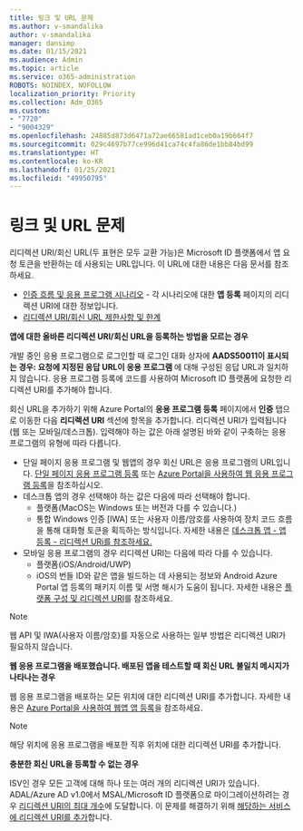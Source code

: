 ```yaml
---
title: 링크 및 URL 문제
ms.author: v-smandalika
author: v-smandalika
manager: dansimp
ms.date: 01/15/2021
ms.audience: Admin
ms.topic: article
ms.service: o365-administration
ROBOTS: NOINDEX, NOFOLLOW
localization_priority: Priority
ms.collection: Adm_O365
ms.custom:
- "7720"
- "9004329"
ms.openlocfilehash: 24885d873d6471a72ae66581ad1ceb0a19b664f7
ms.sourcegitcommit: 029c4697b77ce996d41ca74c4fa86de1bb84bd99
ms.translationtype: HT
ms.contentlocale: ko-KR
ms.lasthandoff: 01/25/2021
ms.locfileid: "49950795"
---
```

# <a name="issues-with-links-and-urls"></a>링크 및 URL 문제

리디렉션 URI/회신 URL(두 표현은 모두 교환 가능)은 Microsoft ID 플랫폼에서 앱 요청 토큰을 반환하는 데 사용되는 URL입니다. 이 URL에 대한 내용은 다음 문서를 참조하세요.

- [인증 흐름 및 응용 프로그램 시나리오](https://docs.microsoft.com/azure/active-directory/develop/authentication-flows-app-scenarios) - 각 시나리오에 대한 **앱 등록** 페이지의 리디렉션 URI에 대한 정보입니다.
- [리디렉션 URI/회신 URL 제한사항 및 한계](https://docs.microsoft.com/azure/active-directory/develop/reply-url)

**앱에 대한 올바른 리디렉션 URI/회신 URL을 등록하는 방법을 모르는 경우**

개발 중인 응용 프로그램으로 로그인할 때 로그인 대화 상자에 **AADS50011이 표시되는 경우: 요청에 지정된 응답 URL이 응용 프로그램 <your app ID>** 에 대해 구성된 응답 URL과 일치하지 않습니다. 응용 프로그램 등록에 코드를 사용하여 Microsoft ID 플랫폼에 요청한 리디렉션 URI를 추가해야 합니다.

회신 URL을 추가하기 위해 Azure Portal의 **응용 프로그램 등록** 페이지에서 **인증** 탭으로 이동한 다음 **리디렉션 URI** 섹션에 항목을 추가합니다. 리디렉션 URI가 입력됩니다(웹 또는 모바일/데스크톱). 입력해야 하는 값은 아래 설명된 바와 같이 구축하는 응용 프로그램의 유형에 따라 다릅니다.

- 단일 페이지 응용 프로그램 및 웹앱의 경우 회신 URL은 응용 프로그램의 URL입니다. [단일 페이지 응용 프로그램 등록](https://docs.microsoft.com/azure/active-directory/develop/scenario-spa-app-registration#register-a-redirect-uri) 또는 [Azure Portal을 사용하여 웹 응용 프로그램 등록](https://docs.microsoft.com/azure/active-directory/develop/scenario-web-app-sign-user-app-registration?tabs=aspnetcore#register-an-app-using-azure-portal)을 참조하십시오.
- 데스크톱 앱의 경우 선택해야 하는 값은 다음에 따라 선택해야 합니다.
    - 플랫폼(MacOS는 Windows 또는 버전과 다를 수 있습니다.)
    - 통합 Windows 인증 [IWA] 또는 사용자 이름/암호를 사용하여 장치 코드 흐름을 통해 대화형 토큰을 획득하는 방식입니다.
    자세한 내용은 [데스크톱 앱 - 앱 등록 - 리디렉션 URi를 참조하세요.](https://docs.microsoft.com/azure/active-directory/develop/scenario-desktop-app-registration#redirect-uris)
- 모바일 응용 프로그램의 경우 리디렉션 URI는 다음에 따라 다를 수 있습니다.
    - 플랫폼(iOS/Android/UWP)
    - iOS의 번들 ID와 같은 앱을 빌드하는 데 사용되는 정보와 Android Azure Portal 앱 등록의 패키지 이름 및 서명 해시가 도움이 됩니다. 자세한 내용은 [플랫폼 구성 및 리디렉션 URI](https://docs.microsoft.com/azure/active-directory/develop/scenario-mobile-app-registration#platform-configuration-and-redirect-uris)를 참조하세요.

> [!NOTE]
> 웹 API 및 IWA(사용자 이름/암호)를 자동으로 사용하는 일부 방법은 리디렉션 URI가 필요하지 않습니다.

**웹 응용 프로그램을 배포했습니다. 배포된 앱을 테스트할 때 회신 URL 불일치 메시지가 나타나는 경우**

웹 응용 프로그램을 배포하는 모든 위치에 대한 리디렉션 URI를 추가합니다. 자세한 내용은 [Azure Portal을 사용하여 웹앱 앱 등록](https://docs.microsoft.com/azure/active-directory/develop/scenario-web-app-sign-user-app-registration)을 참조하세요.

> [!NOTE]
> 해당 위치에 응용 프로그램을 배포한 직후 위치에 대한 리디렉션 URI를 추가합니다.

**충분한 회신 URL을 등록할 수 없는 경우**

ISV인 경우 모든 고객에 대해 하나 또는 여러 개의 리디렉션 URI가 있습니다. ADAL/Azure AD v1.0에서 MSAL/Microsoft ID 플랫폼으로 마이그레이션하려는 경우 [리디렉션 URI의 최대 개수](https://docs.microsoft.com/azure/active-directory/develop/reply-url#maximum-number-of-redirect-uris)에 도달합니다. 이 문제를 해결하기 위해 [해당하는 서비스에 리디렉션 URI를 추가](https://docs.microsoft.com/azure/active-directory/develop/reply-url#add-redirect-uris-to-service-principals)합니다.
